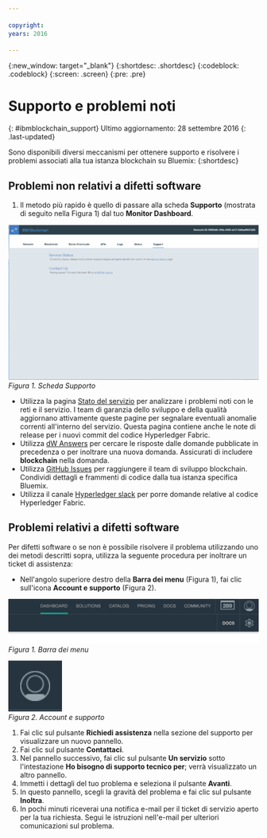 ```yaml
---

copyright:
years: 2016

---
```


{:new_window: target="_blank"}
{:shortdesc: .shortdesc}
{:codeblock: .codeblock}
{:screen: .screen}
{:pre: .pre}


# Supporto e problemi noti
{: #ibmblockchain_support}
Ultimo aggiornamento: 28 settembre 2016
{: .last-updated}

Sono disponibili diversi meccanismi per ottenere supporto e risolvere i problemi associati alla tua istanza blockchain su Bluemix:
{:shortdesc}

## Problemi non relativi a difetti software

1. Il metodo più rapido è quello di passare alla scheda **Supporto** (mostrata di seguito nella Figura 1) dal tuo **Monitor Dashboard**.  

![](images/IBC_BMX_Monitor_Support.png "Scheda Supporto")
*Figura 1. Scheda Supporto*

* Utilizza la pagina [Stato del servizio](https://bluemix-service-status.blockchain.ibm.com) per analizzare i problemi noti con le reti e il servizio. I team di garanzia dello sviluppo e della qualità aggiornano attivamente queste pagine per segnalare eventuali anomalie correnti all'interno del servizio.  Questa pagina contiene anche le note di release per i nuovi commit del codice Hyperledger Fabric.
* Utilizza [dW Answers](https://developer.ibm.com/answers/smartspace/blockchain/) per cercare le risposte dalle domande pubblicate in precedenza o per inoltrare una nuova domanda.  Assicurati di includere **blockchain** nella domanda.
* Utilizza [GitHub Issues](https://github.com/IBM-Blockchain/ibm-blockchain-issues/issues) per raggiungere il team di sviluppo blockchain.  Condividi dettagli e frammenti di codice dalla tua istanza specifica Bluemix.  
* Utilizza il canale [Hyperledger slack](https://hyperledgerproject.slack.com/messages/general/) per porre domande relative al codice Hyperledger Fabric.  

## Problemi relativi a difetti software

Per difetti software o se non è possibile risolvere il problema utilizzando uno dei metodi descritti sopra, utilizza la seguente procedura per inoltrare un ticket di assistenza:

* Nell'angolo superiore destro della **Barra dei menu** (Figura 1), fai clic sull'icona **Account e supporto** (Figura 2).

![](images/menubar.PNG "Barra dei menu")  
*Figura 1. Barra dei menu*

![](images/avatar.PNG "Account e supporto")  
*Figura 2. Account e supporto*

1. Fai clic sul pulsante **Richiedi assistenza** nella sezione del supporto per visualizzare un nuovo pannello.
1. Fai clic sul pulsante **Contattaci**.
1. Nel pannello successivo, fai clic sul pulsante **Un servizio** sotto l'intestazione **Ho bisogno di supporto tecnico per**; verrà visualizzato un altro pannello.
1. Immetti i dettagli del tuo problema e seleziona il pulsante **Avanti**.  
1. In questo pannello, scegli la gravità del problema e fai clic sul pulsante **Inoltra**.
1. In pochi minuti riceverai una notifica e-mail per il ticket di servizio aperto per la tua richiesta.  Segui le istruzioni nell'e-mail per ulteriori comunicazioni sul problema.
